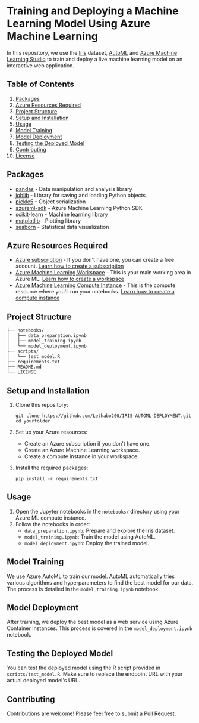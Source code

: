 # Training and Deploying a Machine Learning Model Using Azure Machine Learning

In this repository, we use the [Iris](https://www.kaggle.com/datasets/uciml/iris) dataset, [AutoML](https://azure.microsoft.com/en-us/solutions/automated-machine-learning) and [Azure Machine Learning Studio](https://azure.microsoft.com/en-au/products/machine-learning) to train and deploy a live machine learning model on an interactive web application.

## Table of Contents
1. [Packages](#packages)
2. [Azure Resources Required](#azure-resources-required)
3. [Project Structure](#project-structure)
4. [Setup and Installation](#setup-and-installation)
5. [Usage](#usage)
6. [Model Training](#model-training)
7. [Model Deployment](#model-deployment)
8. [Testing the Deployed Model](#testing-the-deployed-model)
9. [Contributing](#contributing)
10. [License](#license)

## Packages

- [pandas](https://pandas.pydata.org/docs/) - Data manipulation and analysis library
- [joblib](https://joblib.readthedocs.io/en/latest/) - Library for saving and loading Python objects
- [pickle5](https://docs.python.org/3/library/pickle.html) - Object serialization
- [azureml-sdk](https://docs.microsoft.com/en-us/python/api/overview/azure/ml/?view=azure-ml-py) - Azure Machine Learning Python SDK
- [scikit-learn](https://scikit-learn.org/stable/user_guide.html) - Machine learning library
- [matplotlib](https://matplotlib.org/stable/contents.html) - Plotting library
- [seaborn](https://seaborn.pydata.org/tutorial.html) - Statistical data visualization

## Azure Resources Required

- [Azure subscription](https://azure.microsoft.com/en-us/free/) - If you don't have one, you can create a free account. [Learn how to create a subscription](https://docs.microsoft.com/en-us/azure/cost-management-billing/manage/create-subscription)
- [Azure Machine Learning Workspace](https://docs.microsoft.com/en-us/azure/machine-learning/concept-workspace) - This is your main working area in Azure ML. [Learn how to create a workspace](https://docs.microsoft.com/en-us/azure/machine-learning/how-to-manage-workspace)
- [Azure Machine Learning Compute Instance](https://docs.microsoft.com/en-us/azure/machine-learning/concept-compute-instance) - This is the compute resource where you'll run your notebooks. [Learn how to create a compute instance](https://docs.microsoft.com/en-us/azure/machine-learning/how-to-create-manage-compute-instance)

## Project Structure

```
├── notebooks/
│   ├── data_preparation.ipynb
│   ├── model_training.ipynb
│   └── model_deployment.ipynb
├── scripts/
│   └── test_model.R
├── requirements.txt
├── README.md
└── LICENSE
```

## Setup and Installation

1. Clone this repository:
   ```
   git clone https://github.com/Lethabo200/IRIS-AUTOML-DEPLOYMENT.git
   cd yourfolder
   ```

2. Set up your Azure resources:
   - Create an Azure subscription if you don't have one.
   - Create an Azure Machine Learning workspace.
   - Create a compute instance in your workspace.

3. Install the required packages:
   ```
   pip install -r requirements.txt
   ```

## Usage

1. Open the Jupyter notebooks in the `notebooks/` directory using your Azure ML compute instance.
2. Follow the notebooks in order:
   - `data_preparation.ipynb`: Prepare and explore the Iris dataset.
   - `model_training.ipynb`: Train the model using AutoML.
   - `model_deployment.ipynb`: Deploy the trained model.

## Model Training

We use Azure AutoML to train our model. AutoML automatically tries various algorithms and hyperparameters to find the best model for our data. The process is detailed in the `model_training.ipynb` notebook.

## Model Deployment

After training, we deploy the best model as a web service using Azure Container Instances. This process is covered in the `model_deployment.ipynb` notebook.

## Testing the Deployed Model

You can test the deployed model using the R script provided in `scripts/test_model.R`. Make sure to replace the endpoint URL with your actual deployed model's URL.

## Contributing

Contributions are welcome! Please feel free to submit a Pull Request.


  









